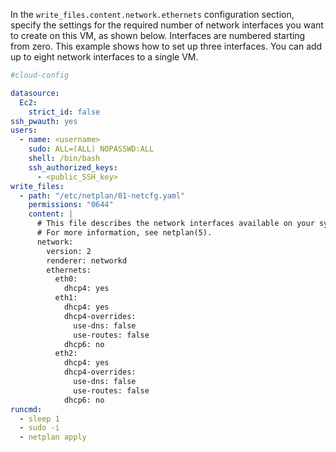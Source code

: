 In the `write_files.content.network.ethernets` configuration section, specify the settings for the required number of network interfaces you want to create on this VM, as shown below. Interfaces are numbered starting from zero. This example shows how to set up three interfaces. You can add up to eight network interfaces to a single VM.

```yaml
#cloud-config

datasource:
  Ec2:
    strict_id: false
ssh_pwauth: yes
users:
  - name: <username>
    sudo: ALL=(ALL) NOPASSWD:ALL
    shell: /bin/bash
    ssh_authorized_keys:
      - <public_SSH_key>
write_files:
  - path: "/etc/netplan/01-netcfg.yaml"
    permissions: "0644"
    content: |
      # This file describes the network interfaces available on your system
      # For more information, see netplan(5).
      network:
        version: 2
        renderer: networkd
        ethernets:
          eth0:
            dhcp4: yes
          eth1:
            dhcp4: yes
            dhcp4-overrides:
              use-dns: false
              use-routes: false
            dhcp6: no
          eth2:
            dhcp4: yes
            dhcp4-overrides:
              use-dns: false
              use-routes: false
            dhcp6: no
runcmd:
  - sleep 1
  - sudo -i
  - netplan apply
```